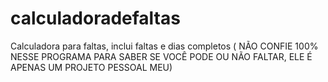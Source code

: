# calculadoradefaltas
Calculadora para faltas, inclui faltas e dias completos ( NÃO CONFIE 100% NESSE PROGRAMA PARA SABER SE VOCÊ PODE OU NÃO FALTAR, ELE É APENAS UM PROJETO PESSOAL MEU)
